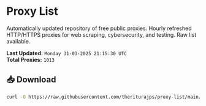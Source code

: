# Proxy List

Automatically updated repository of free public proxies. Hourly refreshed HTTP/HTTPS proxies for web scraping, cybersecurity, and testing. Raw list available.

**Last Updated:** `Monday 31-03-2025 21:15:30 UTC`  
**Total Proxies:** `1013`

## 📥 Download
```bash
curl -O https://raw.githubusercontent.com/theriturajps/proxy-list/main/proxies.txt
